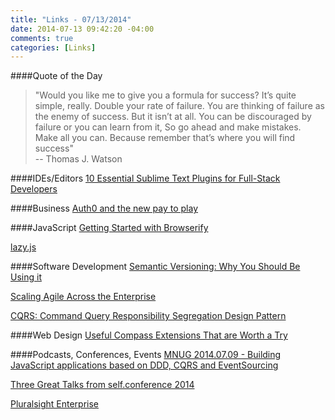 ```yaml
---
title: "Links - 07/13/2014"
date: 2014-07-13 09:42:20 -04:00
comments: true
categories: [Links]
---
```


####Quote of the Day
<blockquote>"Would you like me to give you a formula for success? It’s quite simple, really. Double your rate of failure. You are thinking of failure as the enemy of success. But it isn’t at all. You can be discouraged by failure or you can learn from it, So go ahead and make mistakes. Make all you can. Because remember that’s where you will find success"<br>
-- Thomas J. Watson 
</blockquote>

####IDEs/Editors
[10 Essential Sublime Text Plugins for Full-Stack Developers](http://www.sitepoint.com/10-essential-sublime-text-plugins-full-stack-developer/?utm_content=buffer3dd4e&utm_medium=social&utm_source=twitter.com&utm_campaign=buffer)

####Business
[Auth0 and the new pay to play](http://stevecoast.com/2014/07/11/auth0-and-the-new-pay-to-play/)

####JavaScript
[Getting Started with Browserify](http://www.sitepoint.com/getting-started-browserify/?utm_content=buffer226b2&utm_medium=social&utm_source=twitter.com&utm_campaign=buffer)

[lazy.js](http://danieltao.com/lazy.js/)

####Software Development
[Semantic Versioning: Why You Should Be Using it](http://www.sitepoint.com/semantic-versioning-why-you-should-using/?utm_content=bufferca3d2&utm_medium=social&utm_source=twitter.com&utm_campaign=buffer)

[Scaling Agile Across the Enterprise](http://www.Microsoft.com/visualstudio/stories/scaling-agile-across-the-enterprise)

[CQRS: Command Query Responsibility Segregation Design Pattern](http://pietschsoft.com/post/2014/06/15/CQRS-Command-Query-Responsibility-Segregation-Design-Pattern)

####Web Design
[Useful Compass Extensions That are Worth a Try](http://www.sitepoint.com/compass-extensions-worth-a-try/?utm_content=bufferbb698&utm_medium=social&utm_source=twitter.com&utm_campaign=buffer)

####Podcasts, Conferences, Events
[MNUG 2014.07.09 - Building JavaScript applications based on DDD, CQRS and EventSourcing](http://www.youtube.com/watch?v=XSc7NPedAxw)

[Three Great Talks from self.conference 2014](http://spin.atomicobject.com/2014/07/12/self-conference-2014/)

[Pluralsight Enterprise](http://ww2.pluralsight.com/Creating-Custom-Directives-for-AngularJS)

